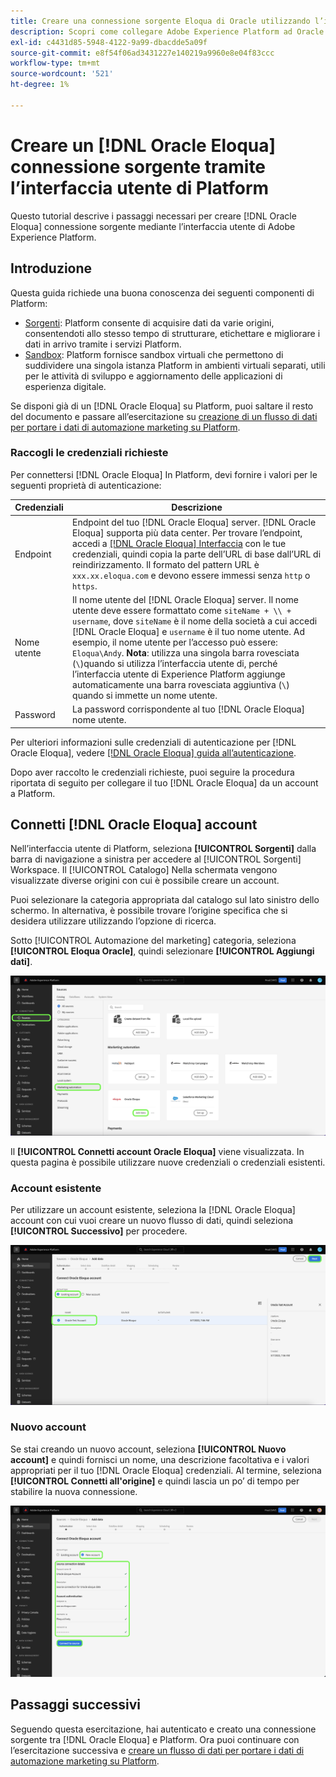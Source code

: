 ```yaml
---
title: Creare una connessione sorgente Eloqua di Oracle utilizzando l’interfaccia utente di Platform
description: Scopri come collegare Adobe Experience Platform ad Oracle Eloqua utilizzando l’interfaccia utente di Platform.
exl-id: c4431d85-5948-4122-9a99-dbacdde5a09f
source-git-commit: e8f54f06ad3431227e140219a9960e8e04f83ccc
workflow-type: tm+mt
source-wordcount: '521'
ht-degree: 1%

---
```


# Creare un [!DNL Oracle Eloqua] connessione sorgente tramite l’interfaccia utente di Platform

Questo tutorial descrive i passaggi necessari per creare [!DNL Oracle Eloqua] connessione sorgente mediante l’interfaccia utente di Adobe Experience Platform.

## Introduzione

Questa guida richiede una buona conoscenza dei seguenti componenti di Platform:

* [Sorgenti](../../../../home.md): Platform consente di acquisire dati da varie origini, consentendoti allo stesso tempo di strutturare, etichettare e migliorare i dati in arrivo tramite i servizi Platform.
* [Sandbox](../../../../../sandboxes/home.md): Platform fornisce sandbox virtuali che permettono di suddividere una singola istanza Platform in ambienti virtuali separati, utili per le attività di sviluppo e aggiornamento delle applicazioni di esperienza digitale.

Se disponi già di un [!DNL Oracle Eloqua] su Platform, puoi saltare il resto del documento e passare all’esercitazione su [creazione di un flusso di dati per portare i dati di automazione marketing su Platform](../../dataflow/marketing-automation.md).

### Raccogli le credenziali richieste

Per connettersi [!DNL Oracle Eloqua] In Platform, devi fornire i valori per le seguenti proprietà di autenticazione:

| Credenziali | Descrizione |
| --- | --- |
| Endpoint | Endpoint del tuo [!DNL Oracle Eloqua] server. [!DNL Oracle Eloqua] supporta più data center. Per trovare l’endpoint, accedi a [[!DNL Oracle Eloqua] Interfaccia](https://login.eloqua.com) con le tue credenziali, quindi copia la parte dell’URL di base dall’URL di reindirizzamento. Il formato del pattern URL è `xxx.xx.eloqua.com` e devono essere immessi senza `http` o `https`. |
| Nome utente | Il nome utente del [!DNL Oracle Eloqua] server. Il nome utente deve essere formattato come `siteName + \\ + username`, dove `siteName` è il nome della società a cui accedi [!DNL Oracle Eloqua] e `username` è il tuo nome utente. Ad esempio, il nome utente per l’accesso può essere: `Eloqua\Andy`. **Nota**: utilizza una singola barra rovesciata (`\`)quando si utilizza l’interfaccia utente di, perché l’interfaccia utente di Experience Platform aggiunge automaticamente una barra rovesciata aggiuntiva (`\`) quando si immette un nome utente. |
| Password | La password corrispondente al tuo [!DNL Oracle Eloqua] nome utente. |

Per ulteriori informazioni sulle credenziali di autenticazione per [!DNL Oracle Eloqua], vedere [[!DNL Oracle Eloqua] guida all’autenticazione](https://docs.oracle.com/en/cloud/saas/marketing/eloqua-rest-api/Authentication_Basic.html).

Dopo aver raccolto le credenziali richieste, puoi seguire la procedura riportata di seguito per collegare il tuo [!DNL Oracle Eloqua] da un account a Platform.

## Connetti [!DNL Oracle Eloqua] account

Nell’interfaccia utente di Platform, seleziona **[!UICONTROL Sorgenti]** dalla barra di navigazione a sinistra per accedere al [!UICONTROL Sorgenti] Workspace. Il [!UICONTROL Catalogo] Nella schermata vengono visualizzate diverse origini con cui è possibile creare un account.

Puoi selezionare la categoria appropriata dal catalogo sul lato sinistro dello schermo. In alternativa, è possibile trovare l’origine specifica che si desidera utilizzare utilizzando l’opzione di ricerca.

Sotto [!UICONTROL Automazione del marketing] categoria, seleziona **[!UICONTROL Eloqua Oracle]**, quindi selezionare **[!UICONTROL Aggiungi dati]**.

![catalogo](../../../../images/tutorials/create/oracle-eloqua/catalog.png)

Il **[!UICONTROL Connetti account Oracle Eloqua]** viene visualizzata. In questa pagina è possibile utilizzare nuove credenziali o credenziali esistenti.

### Account esistente

Per utilizzare un account esistente, seleziona la [!DNL Oracle Eloqua] account con cui vuoi creare un nuovo flusso di dati, quindi seleziona **[!UICONTROL Successivo]** per procedere.

![esistente](../../../../images/tutorials/create/oracle-eloqua/existing.png)

### Nuovo account

Se stai creando un nuovo account, seleziona **[!UICONTROL Nuovo account]** e quindi fornisci un nome, una descrizione facoltativa e i valori appropriati per il tuo [!DNL Oracle Eloqua] credenziali. Al termine, seleziona **[!UICONTROL Connetti all&#39;origine]** e quindi lascia un po’ di tempo per stabilire la nuova connessione.

![nuovo](../../../../images/tutorials/create/oracle-eloqua/new.png)

## Passaggi successivi

Seguendo questa esercitazione, hai autenticato e creato una connessione sorgente tra [!DNL Oracle Eloqua] e Platform. Ora puoi continuare con l’esercitazione successiva e [creare un flusso di dati per portare i dati di automazione marketing su Platform](../../dataflow/marketing-automation.md).
